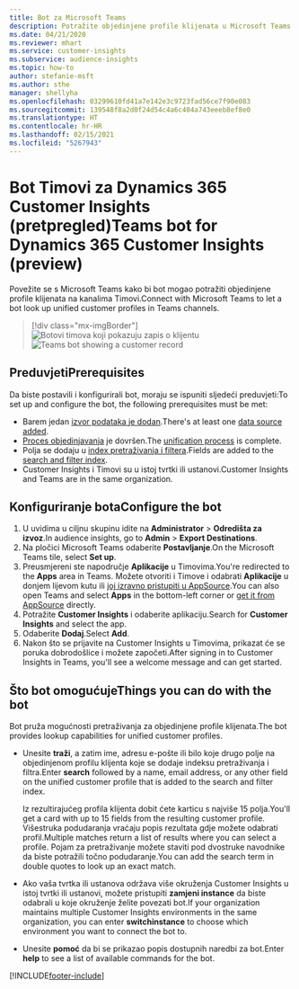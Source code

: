 ```yaml
---
title: Bot za Microsoft Teams
description: Potražite objedinjene profile klijenata u Microsoft Teams pomoću bota.
ms.date: 04/21/2020
ms.reviewer: mhart
ms.service: customer-insights
ms.subservice: audience-insights
ms.topic: how-to
author: stefanie-msft
ms.author: sthe
manager: shellyha
ms.openlocfilehash: 03299610fd41a7e142e3c9723fad56ce7f90e083
ms.sourcegitcommit: 139548f8a2d0f24d54c4a6c404a743eeeb8ef8e0
ms.translationtype: HT
ms.contentlocale: hr-HR
ms.lasthandoff: 02/15/2021
ms.locfileid: "5267943"
---
```

# <a name="teams-bot-for-dynamics-365-customer-insights-preview"></a><span data-ttu-id="6ffe3-103">Bot Timovi za Dynamics 365 Customer Insights (pretpregled)</span><span class="sxs-lookup"><span data-stu-id="6ffe3-103">Teams bot for Dynamics 365 Customer Insights (preview)</span></span>

<span data-ttu-id="6ffe3-104">Povežite se s Microsoft Teams kako bi bot mogao potražiti objedinjene profile klijenata na kanalima Timovi.</span><span class="sxs-lookup"><span data-stu-id="6ffe3-104">Connect with Microsoft Teams to let a bot look up unified customer profiles in Teams channels.</span></span>

> [!div class="mx-imgBorder"]
> <span data-ttu-id="6ffe3-105">![Botovi timova koji pokazuju zapis o klijentu](media/teams-bot.png "Botovi timova koji pokazuju zapis o klijentu")</span><span class="sxs-lookup"><span data-stu-id="6ffe3-105">![Teams bot showing a customer record](media/teams-bot.png "Teams bot showing a customer record")</span></span>

## <a name="prerequisites"></a><span data-ttu-id="6ffe3-106">Preduvjeti</span><span class="sxs-lookup"><span data-stu-id="6ffe3-106">Prerequisites</span></span>

<span data-ttu-id="6ffe3-107">Da biste postavili i konfigurirali bot, moraju se ispuniti sljedeći preduvjeti:</span><span class="sxs-lookup"><span data-stu-id="6ffe3-107">To set up and configure the bot, the following prerequisites must be met:</span></span>

- <span data-ttu-id="6ffe3-108">Barem jedan [izvor podataka je dodan](data-sources.md).</span><span class="sxs-lookup"><span data-stu-id="6ffe3-108">There's at least one [data source added](data-sources.md).</span></span>
- <span data-ttu-id="6ffe3-109">[Proces objedinjavanja](data-unification.md) je dovršen.</span><span class="sxs-lookup"><span data-stu-id="6ffe3-109">The [unification process](data-unification.md) is complete.</span></span>
- <span data-ttu-id="6ffe3-110">Polja se dodaju u [index pretraživanja i filtera](search-filter-index.md).</span><span class="sxs-lookup"><span data-stu-id="6ffe3-110">Fields are added to the [search and filter index](search-filter-index.md).</span></span>
- <span data-ttu-id="6ffe3-111">Customer Insights i Timovi su u istoj tvrtki ili ustanovi.</span><span class="sxs-lookup"><span data-stu-id="6ffe3-111">Customer Insights and Teams are in the same organization.</span></span>

## <a name="configure-the-bot"></a><span data-ttu-id="6ffe3-112">Konfiguriranje bota</span><span class="sxs-lookup"><span data-stu-id="6ffe3-112">Configure the bot</span></span>

1. <span data-ttu-id="6ffe3-113">U uvidima u ciljnu skupinu idite na **Administrator** > **Odredišta za izvoz**.</span><span class="sxs-lookup"><span data-stu-id="6ffe3-113">In audience insights, go to **Admin** > **Export Destinations**.</span></span>
1. <span data-ttu-id="6ffe3-114">Na pločici Microsoft Teams odaberite **Postavljanje**.</span><span class="sxs-lookup"><span data-stu-id="6ffe3-114">On the Microsoft Teams tile, select **Set up**.</span></span>
1. <span data-ttu-id="6ffe3-115">Preusmjereni ste napodručje **Aplikacije** u Timovima.</span><span class="sxs-lookup"><span data-stu-id="6ffe3-115">You're redirected to the **Apps** area in Teams.</span></span> <span data-ttu-id="6ffe3-116">Možete otvoriti i Timove i odabrati **Aplikacije** u donjem lijevom kutu ili [joj izravno pristupiti u AppSource](https://go.microsoft.com/fwlink/?linkid=2124104).</span><span class="sxs-lookup"><span data-stu-id="6ffe3-116">You can also open Teams and select **Apps** in the bottom-left corner or [get it from AppSource](https://go.microsoft.com/fwlink/?linkid=2124104) directly.</span></span>
1. <span data-ttu-id="6ffe3-117">Potražite **Customer Insights** i odaberite aplikaciju.</span><span class="sxs-lookup"><span data-stu-id="6ffe3-117">Search for **Customer Insights** and select the app.</span></span>
1. <span data-ttu-id="6ffe3-118">Odaberite **Dodaj**.</span><span class="sxs-lookup"><span data-stu-id="6ffe3-118">Select **Add**.</span></span>
1. <span data-ttu-id="6ffe3-119">Nakon što se prijavite na Customer Insights u Timovima, prikazat će se poruka dobrodošlice i možete započeti.</span><span class="sxs-lookup"><span data-stu-id="6ffe3-119">After signing in to Customer Insights in Teams, you'll see a welcome message and can get started.</span></span>

## <a name="things-you-can-do-with-the-bot"></a><span data-ttu-id="6ffe3-120">Što bot omogućuje</span><span class="sxs-lookup"><span data-stu-id="6ffe3-120">Things you can do with the bot</span></span>

<span data-ttu-id="6ffe3-121">Bot pruža mogućnosti pretraživanja za objedinjene profile klijenata.</span><span class="sxs-lookup"><span data-stu-id="6ffe3-121">The bot provides lookup capabilities for unified customer profiles.</span></span>

- <span data-ttu-id="6ffe3-122">Unesite **traži**, a zatim ime, adresu e-pošte ili bilo koje drugo polje na objedinjenom profilu klijenta koje se dodaje indeksu pretraživanja i filtra.</span><span class="sxs-lookup"><span data-stu-id="6ffe3-122">Enter **search** followed by a name, email address, or any other field on the unified customer profile that is added to the search and filter index.</span></span>

  <span data-ttu-id="6ffe3-123">Iz rezultirajućeg profila klijenta dobit ćete karticu s najviše 15 polja.</span><span class="sxs-lookup"><span data-stu-id="6ffe3-123">You'll get a card with up to 15 fields from the resulting customer profile.</span></span> <span data-ttu-id="6ffe3-124">Višestruka podudaranja vraćaju popis rezultata gdje možete odabrati profil.</span><span class="sxs-lookup"><span data-stu-id="6ffe3-124">Multiple matches return a list of results where you can select a profile.</span></span> <span data-ttu-id="6ffe3-125">Pojam za pretraživanje možete staviti pod dvostruke navodnike da biste potražili točno podudaranje.</span><span class="sxs-lookup"><span data-stu-id="6ffe3-125">You can add the search term in double quotes to look up an exact match.</span></span>

- <span data-ttu-id="6ffe3-126">Ako vaša tvrtka ili ustanova održava više okruženja Customer Insights u istoj tvrtki ili ustanovi, možete pristupiti **zamjeni instance** da biste odabrali u koje okruženje želite povezati bot.</span><span class="sxs-lookup"><span data-stu-id="6ffe3-126">If your organization maintains multiple Customer Insights environments in the same organization, you can enter **switchinstance** to choose which environment you want to connect the bot to.</span></span>

- <span data-ttu-id="6ffe3-127">Unesite **pomoć** da bi se prikazao popis dostupnih naredbi za bot.</span><span class="sxs-lookup"><span data-stu-id="6ffe3-127">Enter **help** to see a list of available commands for the bot.</span></span>  


[!INCLUDE[footer-include](../includes/footer-banner.md)]